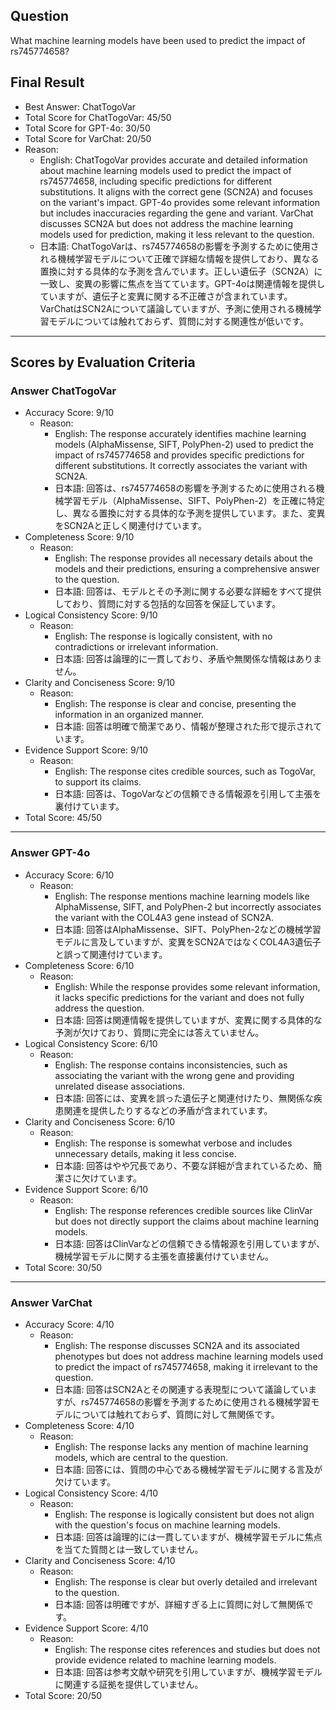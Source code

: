 ## Question

What machine learning models have been used to predict the impact of rs745774658?

## Final Result

- Best Answer: ChatTogoVar
- Total Score for ChatTogoVar: 45/50
- Total Score for GPT-4o: 30/50
- Total Score for VarChat: 20/50
- Reason:
  - English: ChatTogoVar provides accurate and detailed information about machine learning models used to predict the impact of rs745774658, including specific predictions for different substitutions. It aligns with the correct gene (SCN2A) and focuses on the variant's impact. GPT-4o provides some relevant information but includes inaccuracies regarding the gene and variant. VarChat discusses SCN2A but does not address the machine learning models used for prediction, making it less relevant to the question.
  - 日本語: ChatTogoVarは、rs745774658の影響を予測するために使用される機械学習モデルについて正確で詳細な情報を提供しており、異なる置換に対する具体的な予測を含んでいます。正しい遺伝子（SCN2A）に一致し、変異の影響に焦点を当てています。GPT-4oは関連情報を提供していますが、遺伝子と変異に関する不正確さが含まれています。VarChatはSCN2Aについて議論していますが、予測に使用される機械学習モデルについては触れておらず、質問に対する関連性が低いです。

---

## Scores by Evaluation Criteria

### Answer ChatTogoVar
- Accuracy Score: 9/10
  - Reason: 
    - English: The response accurately identifies machine learning models (AlphaMissense, SIFT, PolyPhen-2) used to predict the impact of rs745774658 and provides specific predictions for different substitutions. It correctly associates the variant with SCN2A.
    - 日本語: 回答は、rs745774658の影響を予測するために使用される機械学習モデル（AlphaMissense、SIFT、PolyPhen-2）を正確に特定し、異なる置換に対する具体的な予測を提供しています。また、変異をSCN2Aと正しく関連付けています。
- Completeness Score: 9/10
  - Reason: 
    - English: The response provides all necessary details about the models and their predictions, ensuring a comprehensive answer to the question.
    - 日本語: 回答は、モデルとその予測に関する必要な詳細をすべて提供しており、質問に対する包括的な回答を保証しています。
- Logical Consistency Score: 9/10
  - Reason: 
    - English: The response is logically consistent, with no contradictions or irrelevant information.
    - 日本語: 回答は論理的に一貫しており、矛盾や無関係な情報はありません。
- Clarity and Conciseness Score: 9/10
  - Reason: 
    - English: The response is clear and concise, presenting the information in an organized manner.
    - 日本語: 回答は明確で簡潔であり、情報が整理された形で提示されています。
- Evidence Support Score: 9/10
  - Reason: 
    - English: The response cites credible sources, such as TogoVar, to support its claims.
    - 日本語: 回答は、TogoVarなどの信頼できる情報源を引用して主張を裏付けています。
- Total Score: 45/50

---

### Answer GPT-4o
- Accuracy Score: 6/10
  - Reason: 
    - English: The response mentions machine learning models like AlphaMissense, SIFT, and PolyPhen-2 but incorrectly associates the variant with the COL4A3 gene instead of SCN2A.
    - 日本語: 回答はAlphaMissense、SIFT、PolyPhen-2などの機械学習モデルに言及していますが、変異をSCN2AではなくCOL4A3遺伝子と誤って関連付けています。
- Completeness Score: 6/10
  - Reason: 
    - English: While the response provides some relevant information, it lacks specific predictions for the variant and does not fully address the question.
    - 日本語: 回答は関連情報を提供していますが、変異に関する具体的な予測が欠けており、質問に完全には答えていません。
- Logical Consistency Score: 6/10
  - Reason: 
    - English: The response contains inconsistencies, such as associating the variant with the wrong gene and providing unrelated disease associations.
    - 日本語: 回答には、変異を誤った遺伝子と関連付けたり、無関係な疾患関連を提供したりするなどの矛盾が含まれています。
- Clarity and Conciseness Score: 6/10
  - Reason: 
    - English: The response is somewhat verbose and includes unnecessary details, making it less concise.
    - 日本語: 回答はやや冗長であり、不要な詳細が含まれているため、簡潔さに欠けています。
- Evidence Support Score: 6/10
  - Reason: 
    - English: The response references credible sources like ClinVar but does not directly support the claims about machine learning models.
    - 日本語: 回答はClinVarなどの信頼できる情報源を引用していますが、機械学習モデルに関する主張を直接裏付けていません。
- Total Score: 30/50

---

### Answer VarChat
- Accuracy Score: 4/10
  - Reason: 
    - English: The response discusses SCN2A and its associated phenotypes but does not address machine learning models used to predict the impact of rs745774658, making it irrelevant to the question.
    - 日本語: 回答はSCN2Aとその関連する表現型について議論していますが、rs745774658の影響を予測するために使用される機械学習モデルについては触れておらず、質問に対して無関係です。
- Completeness Score: 4/10
  - Reason: 
    - English: The response lacks any mention of machine learning models, which are central to the question.
    - 日本語: 回答には、質問の中心である機械学習モデルに関する言及が欠けています。
- Logical Consistency Score: 4/10
  - Reason: 
    - English: The response is logically consistent but does not align with the question's focus on machine learning models.
    - 日本語: 回答は論理的には一貫していますが、機械学習モデルに焦点を当てた質問とは一致していません。
- Clarity and Conciseness Score: 4/10
  - Reason: 
    - English: The response is clear but overly detailed and irrelevant to the question.
    - 日本語: 回答は明確ですが、詳細すぎる上に質問に対して無関係です。
- Evidence Support Score: 4/10
  - Reason: 
    - English: The response cites references and studies but does not provide evidence related to machine learning models.
    - 日本語: 回答は参考文献や研究を引用していますが、機械学習モデルに関連する証拠を提供していません。
- Total Score: 20/50